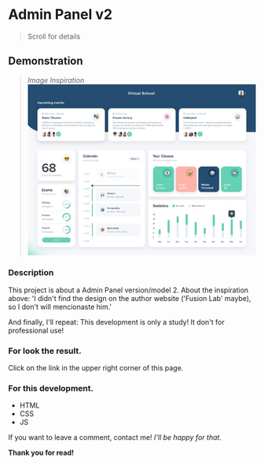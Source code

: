 # Admin Panel v2

> Scroll for details

## Demonstration

> _Image Inspiration_
> ![Demo: 'Admin Panel v2'](assets/images/demo/inspiration/inspiration.jpg)

### Description

This project is about a Admin Panel version/model 2.
About the inspiration above:
'I didn't find the design on the author website ('Fusion Lab' maybe), so I don't will mencionaste him.'

And finally, I'll repeat: This development is only a study!
It don't for professional use!

### For look the result.

Click on the link in the upper right corner of this page.

### For this development.

- HTML
- CSS
- JS

If you want to leave a comment, contact me!
_I'll be happy for that._

**Thank you for read!**
